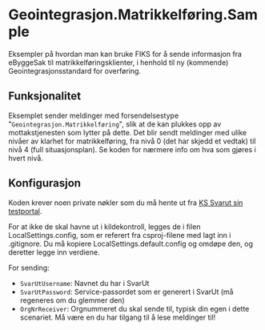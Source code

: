 Geointegrasjon.Matrikkelføring.Sample
======================================
Eksempler på hvordan man kan bruke FIKS for å sende informasjon fra eByggeSak
til matrikkelføringsklienter, i henhold til ny (kommende) Geointegrasjonsstandard for overføring.

Funksjonalitet
--------------

Eksemplet sender meldinger med forsendelsestype "`Geointegrasjon.Matrikkelføring`", slik at de kan plukkes opp av mottakstjenesten som lytter på dette. Det blir sendt meldinger med ulike nivåer av klarhet for matrikkelføring, fra nivå 0 (det har skjedd et vedtak) til nivå 4 (full situasjonsplan). Se koden for nærmere info om hva som gjøres i hvert nivå.

Konfigurasjon
-------------

Koden krever noen private nøkler som du må hente ut fra [KS Svarut sin testportal](https://test.svarut.ks.no).

For at ikke de skal havne ut i kildekontroll, legges de i filen LocalSettings.config, som er referert fra csproj-filene med lagt inn i .gitignore. Du må kopiere LocalSettings.default.config og omdøpe den, og deretter legge inn verdiene.

For sending:
 - `SvarUtUsername`: Navnet du har i SvarUt
 - `SvarUtPassword`: Service-passordet som er generert i SvarUt (må regeneres om du glemmer den)
 - `OrgNrReceiver`: Orgnummeret du skal sende til, typisk din egen i dette scenariet. Må være en du har tilgang til å lese meldinger til!

